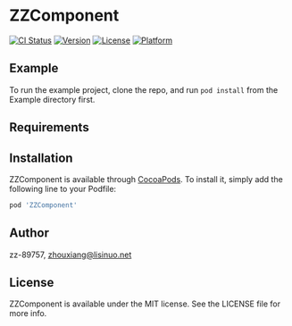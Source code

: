 # ZZComponent

[![CI Status](https://img.shields.io/travis/zz-89757/ZZComponent.svg?style=flat)](https://travis-ci.org/zz-89757/ZZComponent)
[![Version](https://img.shields.io/cocoapods/v/ZZComponent.svg?style=flat)](https://cocoapods.org/pods/ZZComponent)
[![License](https://img.shields.io/cocoapods/l/ZZComponent.svg?style=flat)](https://cocoapods.org/pods/ZZComponent)
[![Platform](https://img.shields.io/cocoapods/p/ZZComponent.svg?style=flat)](https://cocoapods.org/pods/ZZComponent)

## Example

To run the example project, clone the repo, and run `pod install` from the Example directory first.

## Requirements

## Installation

ZZComponent is available through [CocoaPods](https://cocoapods.org). To install
it, simply add the following line to your Podfile:

```ruby
pod 'ZZComponent'
```

## Author

zz-89757, zhouxiang@lisinuo.net

## License

ZZComponent is available under the MIT license. See the LICENSE file for more info.
